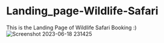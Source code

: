 # Landing_page-Wildlife-Safari
This is the Landing Page of Wildlife Safari Booking
:)
![Screenshot 2023-06-18 231425](https://github.com/sanskar46/Landing_page-Wildlife-Safari/assets/59289782/a558a381-45b8-4a95-a049-617cd01e46de)
